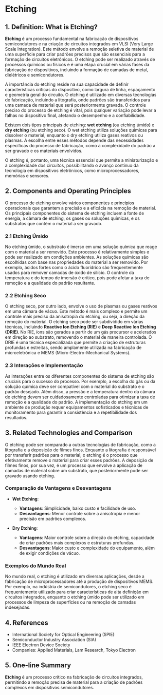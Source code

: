 # Etching

## 1. Definition: What is **Etching**?
**Etching** é um processo fundamental na fabricação de dispositivos semicondutores e na criação de circuitos integrados em VLSI (Very Large Scale Integration). Este método envolve a remoção seletiva de material de uma superfície para criar padrões precisos que são essenciais para a formação de circuitos eletrônicos. O etching pode ser realizado através de processos químicos ou físicos e é uma etapa crucial em várias fases da fabricação de dispositivos, incluindo a formação de camadas de metal, dielétricos e semicondutores.

A importância do etching reside na sua capacidade de definir características críticas do dispositivo, como largura de linha, espaçamento e geometria geral do circuito. O etching é utilizado em diversas tecnologias de fabricação, incluindo a litografia, onde padrões são transferidos para uma camada de material que será posteriormente gravada. O controle preciso do processo de etching é vital, pois qualquer variação pode levar a falhas no dispositivo final, afetando o desempenho e a confiabilidade.

Existem dois tipos principais de etching: **wet etching** (ou etching úmido) e **dry etching** (ou etching seco). O wet etching utiliza soluções químicas para dissolver o material, enquanto o dry etching utiliza gases reativos ou plasmas. A escolha entre esses métodos depende das necessidades específicas do processo de fabricação, como a complexidade do padrão a ser gravado e os materiais envolvidos.

O etching é, portanto, uma técnica essencial que permite a miniaturização e a complexidade dos circuitos, possibilitando o avanço contínuo da tecnologia em dispositivos eletrônicos, como microprocessadores, memórias e sensores.

## 2. Components and Operating Principles
O processo de etching envolve vários componentes e princípios operacionais que garantem a precisão e a eficácia na remoção de material. Os principais componentes do sistema de etching incluem a fonte de energia, a câmara de etching, os gases ou soluções químicas, e os substratos que contêm o material a ser gravado.

### 2.1 Etching Úmido
No etching úmido, o substrato é imerso em uma solução química que reage com o material a ser removido. Este processo é relativamente simples e pode ser realizado em condições ambientes. As soluções químicas são escolhidas com base nas propriedades do material a ser removido. Por exemplo, ácidos fortes como o ácido fluorídrico são frequentemente usados para remover camadas de óxido de silício. O controle da temperatura e do tempo de imersão é crítico, pois pode afetar a taxa de remoção e a qualidade do padrão resultante.

### 2.2 Etching Seco
O etching seco, por outro lado, envolve o uso de plasmas ou gases reativos em uma câmara de vácuo. Este método é mais complexo e permite um controle mais preciso da anisotropia do etching, ou seja, a direção da remoção do material. O etching seco pode ser subdividido em várias técnicas, incluindo **Reactive Ion Etching (RIE)** e **Deep Reactive Ion Etching (DRIE)**. No RIE, íons são gerados a partir de um gás precursor e acelerados em direção ao substrato, removendo o material de maneira controlada. O DRIE é uma técnica especializada que permite a criação de estruturas profundas e estreitas, sendo amplamente utilizada na fabricação de microeletrônica e MEMS (Micro-Electro-Mechanical Systems).

### 2.3 Interações e Implementação
As interações entre os diferentes componentes do sistema de etching são cruciais para o sucesso do processo. Por exemplo, a escolha do gás ou da solução química deve ser compatível com o material do substrato e o padrão desejado. Além disso, a pressão e a temperatura dentro da câmara de etching devem ser cuidadosamente controladas para otimizar a taxa de remoção e a qualidade do padrão. A implementação do etching em um ambiente de produção requer equipamentos sofisticados e técnicas de monitoramento para garantir a consistência e a repetibilidade dos resultados.

## 3. Related Technologies and Comparison
O etching pode ser comparado a outras tecnologias de fabricação, como a litografia e a deposição de filmes finos. Enquanto a litografia é responsável por transferir padrões para o material, o etching é o processo que efetivamente remove o material para criar esses padrões. A deposição de filmes finos, por sua vez, é um processo que envolve a aplicação de camadas de material sobre um substrato, que posteriormente pode ser gravado usando etching.

### Comparação de Vantagens e Desvantagens
- **Wet Etching**: 
  - **Vantagens**: Simplicidade, baixo custo e facilidade de uso.
  - **Desvantagens**: Menor controle sobre a anisotropia e menor precisão em padrões complexos.
  
- **Dry Etching**: 
  - **Vantagens**: Maior controle sobre a direção do etching, capacidade de criar padrões mais complexos e estruturas profundas.
  - **Desvantagens**: Maior custo e complexidade do equipamento, além de exigir condições de vácuo.

### Exemplos do Mundo Real
No mundo real, o etching é utilizado em diversas aplicações, desde a fabricação de microprocessadores até a produção de dispositivos MEMS. Por exemplo, na indústria de semicondutores, o etching seco é frequentemente utilizado para criar características de alta definição em circuitos integrados, enquanto o etching úmido pode ser utilizado em processos de limpeza de superfícies ou na remoção de camadas indesejadas.

## 4. References
- International Society for Optical Engineering (SPIE)
- Semiconductor Industry Association (SIA)
- IEEE Electron Device Society
- Companies: Applied Materials, Lam Research, Tokyo Electron

## 5. One-line Summary
**Etching** é um processo crítico na fabricação de circuitos integrados, permitindo a remoção precisa de material para a criação de padrões complexos em dispositivos semicondutores.